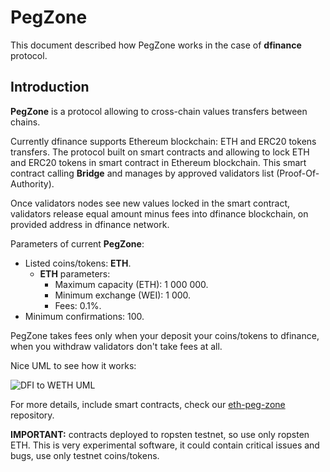 # PegZone

This document described how PegZone works in the case of **dfinance** protocol.

## Introduction

**PegZone** is a protocol allowing to cross-chain values transfers between chains.

Currently dfinance supports Ethereum blockchain: ETH and ERC20 tokens transfers. The protocol built on smart contracts and allowing to lock ETH and ERC20 tokens in smart contract in Ethereum blockchain. This smart contract calling **Bridge** and manages by approved validators list \(Proof-Of-Authority\).

Once validators nodes see new values locked in the smart contract, validators release equal amount minus fees into dfinance blockchain, on provided address in dfinance network.

Parameters of current **PegZone**:

* Listed coins/tokens: **ETH**.
  * **ETH** parameters:
    * Maximum capacity \(ETH\): 1 000 000.
    * Minimum exchange \(WEI\): 1 000.
    * Fees: 0.1%.
* Minimum confirmations: 100. 

PegZone takes fees only when your deposit your coins/tokens to dfinance, when you withdraw validators don't take fees at all.

Nice UML to see how it works:

![DFI to WETH UML](https://raw.githubusercontent.com/dfinance/eth-peg-zone/master/res/eth_wei_flow.png)

For more details, include smart contracts, check our [eth-peg-zone](https://github.com/dfinance/eth-peg-zone) repository.

**IMPORTANT:** contracts deployed to ropsten testnet, so use only ropsten ETH. This is very experimental software, it could contain critical issues and bugs, use only testnet coins/tokens.
